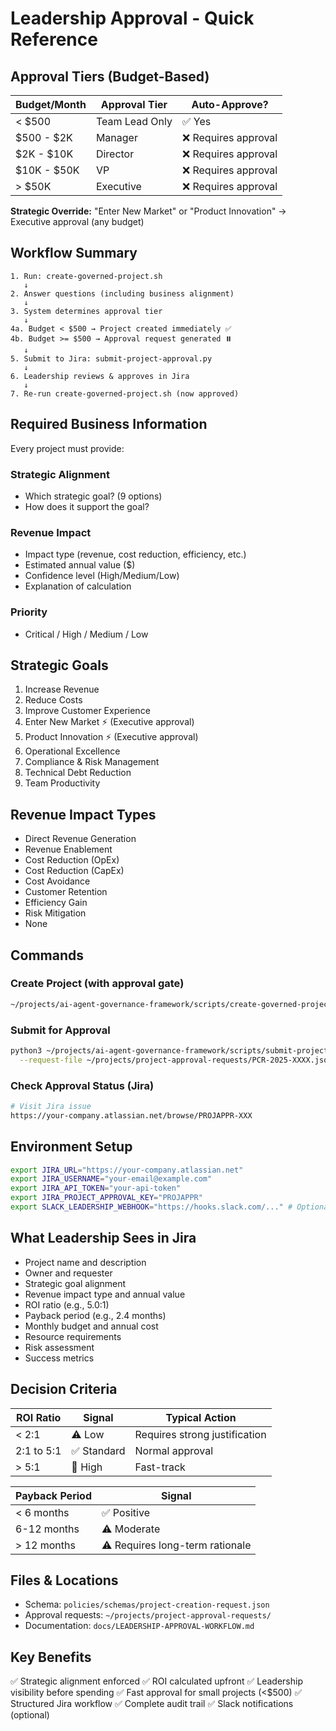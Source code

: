 # Leadership Approval - Quick Reference

## Approval Tiers (Budget-Based)

| Budget/Month | Approval Tier | Auto-Approve? |
|--------------|---------------|---------------|
| < $500 | Team Lead Only | ✅ Yes |
| $500 - $2K | Manager | ❌ Requires approval |
| $2K - $10K | Director | ❌ Requires approval |
| $10K - $50K | VP | ❌ Requires approval |
| > $50K | Executive | ❌ Requires approval |

**Strategic Override:** "Enter New Market" or "Product Innovation" → Executive approval (any budget)

## Workflow Summary

```
1. Run: create-governed-project.sh
   ↓
2. Answer questions (including business alignment)
   ↓
3. System determines approval tier
   ↓
4a. Budget < $500 → Project created immediately ✅
4b. Budget >= $500 → Approval request generated ⏸️
   ↓
5. Submit to Jira: submit-project-approval.py
   ↓
6. Leadership reviews & approves in Jira
   ↓
7. Re-run create-governed-project.sh (now approved)
```

## Required Business Information

Every project must provide:

### Strategic Alignment
- Which strategic goal? (9 options)
- How does it support the goal?

### Revenue Impact
- Impact type (revenue, cost reduction, efficiency, etc.)
- Estimated annual value ($)
- Confidence level (High/Medium/Low)
- Explanation of calculation

### Priority
- Critical / High / Medium / Low

## Strategic Goals

1. Increase Revenue
2. Reduce Costs
3. Improve Customer Experience
4. Enter New Market ⚡ (Executive approval)
5. Product Innovation ⚡ (Executive approval)
6. Operational Excellence
7. Compliance & Risk Management
8. Technical Debt Reduction
9. Team Productivity

## Revenue Impact Types

- Direct Revenue Generation
- Revenue Enablement
- Cost Reduction (OpEx)
- Cost Reduction (CapEx)
- Cost Avoidance
- Customer Retention
- Efficiency Gain
- Risk Mitigation
- None

## Commands

### Create Project (with approval gate)
```bash
~/projects/ai-agent-governance-framework/scripts/create-governed-project.sh
```

### Submit for Approval
```bash
python3 ~/projects/ai-agent-governance-framework/scripts/submit-project-approval.py \
  --request-file ~/projects/project-approval-requests/PCR-2025-XXXX.json
```

### Check Approval Status (Jira)
```bash
# Visit Jira issue
https://your-company.atlassian.net/browse/PROJAPPR-XXX
```

## Environment Setup

```bash
export JIRA_URL="https://your-company.atlassian.net"
export JIRA_USERNAME="your-email@example.com"
export JIRA_API_TOKEN="your-api-token"
export JIRA_PROJECT_APPROVAL_KEY="PROJAPPR"
export SLACK_LEADERSHIP_WEBHOOK="https://hooks.slack.com/..." # Optional
```

## What Leadership Sees in Jira

- Project name and description
- Owner and requester
- Strategic goal alignment
- Revenue impact type and annual value
- ROI ratio (e.g., 5.0:1)
- Payback period (e.g., 2.4 months)
- Monthly budget and annual cost
- Resource requirements
- Risk assessment
- Success metrics

## Decision Criteria

| ROI Ratio | Signal | Typical Action |
|-----------|--------|----------------|
| < 2:1 | ⚠️ Low | Requires strong justification |
| 2:1 to 5:1 | ✅ Standard | Normal approval |
| > 5:1 | 🚀 High | Fast-track |

| Payback Period | Signal |
|----------------|--------|
| < 6 months | ✅ Positive |
| 6-12 months | ⚠️ Moderate |
| > 12 months | ⚠️ Requires long-term rationale |

## Files & Locations

- Schema: `policies/schemas/project-creation-request.json`
- Approval requests: `~/projects/project-approval-requests/`
- Documentation: `docs/LEADERSHIP-APPROVAL-WORKFLOW.md`

## Key Benefits

✅ Strategic alignment enforced
✅ ROI calculated upfront
✅ Leadership visibility before spending
✅ Fast approval for small projects (<$500)
✅ Structured Jira workflow
✅ Complete audit trail
✅ Slack notifications (optional)
